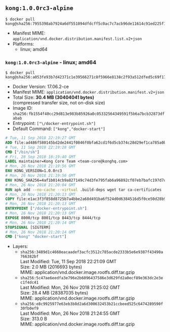 ## `kong:1.0.0rc3-alpine`

```console
$ docker pull kong@sha256:7955398ab7924a6df551094dfdcff5c0ac7c7acb96de11614c91ed225f181d3b
```

-	Manifest MIME: `application/vnd.docker.distribution.manifest.list.v2+json`
-	Platforms:
	-	linux; amd64

### `kong:1.0.0rc3-alpine` - linux; amd64

```console
$ docker pull kong@sha256:a053fe93b7d42371c1e39566271c8f5966e8138c2f93a512dfed5c69f17c3f4c
```

-	Docker Version: 17.06.2-ce
-	Manifest MIME: `application/vnd.docker.distribution.manifest.v2+json`
-	Total Size: **30.4 MB (30404041 bytes)**  
	(compressed transfer size, not on-disk size)
-	Image ID: `sha256:fb1554f40cc29d813e983b85926a0c05332564349591f5b6a7bcb32873dfabab`
-	Entrypoint: `["\/docker-entrypoint.sh"]`
-	Default Command: `["kong","docker-start"]`

```dockerfile
# Tue, 11 Sep 2018 22:19:27 GMT
ADD file:ad486f580145bd2de2441f0846f0bfa62cd1f6d5cb374c28d29ef1ca785a0bbc in / 
# Tue, 11 Sep 2018 22:19:28 GMT
CMD ["/bin/sh"]
# Fri, 28 Sep 2018 18:19:40 GMT
LABEL maintainer=Kong Core Team <team-core@konghq.com>
# Mon, 26 Nov 2018 21:19:56 GMT
ENV KONG_VERSION=1.0.0rc3
# Mon, 26 Nov 2018 21:19:56 GMT
ENV KONG_SHA256=4af1b014cb9a827149c74d3fe795fab6a96892cf07eb7bafc197d7c23b0bd2a4
# Mon, 26 Nov 2018 21:20:04 GMT
RUN apk add --no-cache --virtual .build-deps wget tar ca-certificates 	&& apk add --no-cache libgcc openssl pcre perl tzdata curl 	&& wget -O kong.tar.gz "https://bintray.com/kong/kong-community-edition-alpine-tar/download_file?file_path=kong-community-edition-$KONG_VERSION.apk.tar.gz" 	&& echo "$KONG_SHA256 *kong.tar.gz" | sha256sum -c - 	&& tar -xzf kong.tar.gz -C /tmp 	&& rm -f kong.tar.gz 	&& cp -R /tmp/usr / 	&& rm -rf /tmp/usr 	&& cp -R /tmp/etc / 	&& rm -rf /tmp/etc 	&& apk del .build-deps 	&& mkdir -p "/usr/local/kong" 	&& chgrp -R 0 "/usr/local/kong" 	&& chmod -R g=u "/usr/local/kong"
# Mon, 26 Nov 2018 21:20:13 GMT
COPY file:e1ac3f3f858d8725b7a4bbe2a68d491ba6f524d0d6384516d5f0ce50d28b9fda in /docker-entrypoint.sh 
# Mon, 26 Nov 2018 21:20:13 GMT
ENTRYPOINT ["/docker-entrypoint.sh"]
# Mon, 26 Nov 2018 21:20:13 GMT
EXPOSE 8000/tcp 8001/tcp 8443/tcp 8444/tcp
# Mon, 26 Nov 2018 21:20:14 GMT
STOPSIGNAL [SIGTERM]
# Mon, 26 Nov 2018 21:20:14 GMT
CMD ["kong" "docker-start"]
```

-	Layers:
	-	`sha256:3489d1c4660eacaadef3acfc3512c785acde2333b5e6e9387f43490a766382bf`  
		Last Modified: Tue, 11 Sep 2018 22:21:09 GMT  
		Size: 2.0 MB (2016693 bytes)  
		MIME: application/vnd.docker.image.rootfs.diff.tar.gzip
	-	`sha256:5c47ae6eedfa3e796e2b6096437586e3d629fd2a0ecf89e363dc2e3ec1f4dc41`  
		Last Modified: Mon, 26 Nov 2018 21:25:02 GMT  
		Size: 28.4 MB (28387035 bytes)  
		MIME: application/vnd.docker.image.rootfs.diff.tar.gzip
	-	`sha256:e8c9925977e63eb3b8d2a6d300632453b21ccbeed525c6474289590f30fb0ef9`  
		Last Modified: Mon, 26 Nov 2018 21:24:55 GMT  
		Size: 313.0 B  
		MIME: application/vnd.docker.image.rootfs.diff.tar.gzip
